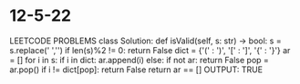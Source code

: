 # 12-5-22
LEETCODE PROBLEMS
class Solution:
    def isValid(self, s: str) -> bool:
        s = s.replace(' ','')
        if len(s)%2 != 0:
            return False
        dict = {'(' : ')', '[' : ']', '{' : '}'}
        ar = []
        for i in s:
            if i in dict:
                ar.append(i)
            else:
                if not ar:
                    return False
                pop = ar.pop()
                if i != dict[pop]:
                    return False
        return ar == []
        OUTPUT:
          TRUE
